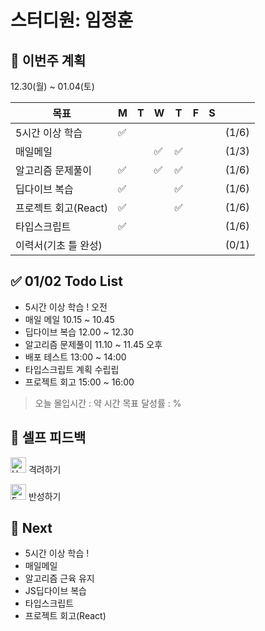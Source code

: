 # 스터디원: 임정훈

## 🚀 이번주 계획

12.30(월) ~ 01.04(토)

| 목표                 | M   | T   | W   | T   | F   | S   |       |
| -------------------- | --- | --- | --- | --- | --- | --- | ----- |
| 5시간 이상 학습      | ✅  |     |     |     |     |     | (1/6) |
| 매일메일             |     |     | ✅  | ✅  |     |     | (1/3) |
| 알고리즘 문제풀이    | ✅  |     | ✅  | ✅  |     |     | (1/6) |
| 딥다이브 복습        | ✅  |     |     | ✅  |     |     | (1/6) |
| 프로젝트 회고(React) | ✅  |     |     | ✅  |     |     | (1/6) |
| 타입스크립트         | ✅  |     |     |     |     |     | (1/6) |
| 이력서(기초 틀 완성) |     |     |     |     |     |     | (0/1) |

## ✅ 01/02 Todo List

- 5시간 이상 학습 !
  오전
- 매일 메일 10.15 ~ 10.45
- 딥다이브 복습 12.00 ~ 12.30
- 알고리즘 문제풀이 11.10 ~ 11.45
  오후
- 배포 테스트 13:00 ~ 14:00
- 타입스크립트 계획 수립립
- 프로젝트 회고 15:00 ~ 16:00

> 오늘 몰입시간 : 약 시간
> 목표 달성률 : %

## 🎉 셀프 피드백

<img src="https://raw.githubusercontent.com/Tarikul-Islam-Anik/Animated-Fluent-Emojis/master/Emojis/Smilies/Hugging%20Face.png" alt="Hugging Face" width="25" height="25"> 격려하기</img>

>

<img src="https://raw.githubusercontent.com/Tarikul-Islam-Anik/Animated-Fluent-Emojis/master/Emojis/Smilies/Face%20with%20Monocle.png" alt="Face with Monocle" width="25" height="25"> 반성하기</img>

>

## 🌱 Next

- 5시간 이상 학습 !
- 매일메일
- 알고리즘 근육 유지
- JS딥다이브 복습
- 타입스크립트
- 프로젝트 회고(React)
